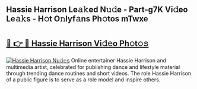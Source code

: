 ## Hassie Harrison Le𝚊𝚔ed N𝚞𝚍e - Part-g7K Vi𝚍eo Le𝚊𝚔s - H𝚘t O𝚗lyf𝚊ns Ph𝚘tos mTwxe

# <h2><a href="http://hfaeyna.feru.top/?c=Hassie+Harrison">🔗 👉 🔴 Hassie Harrison Vi𝚍𝚎o Ph𝚘t𝚘𝚜</a></h2>

[![Hassie Harrison Nu𝚍𝚎s](https://i.imgur.com/0TWrTi3.gif)](http://hfaeyna.feru.top/?c=Hassie+Harrison)
Online entertainer Hassie Harrison and multimedia artist, celebrated for publishing dance and lifestyle material through trending dance routines and short videos. The role Hassie Harrison of a public figure is to serve as a role model and inspire others. 
